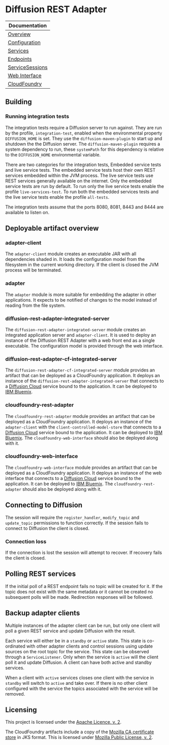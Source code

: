 # Diffusion REST Adapter

| Documentation |
| --- |
| [Overview](documentation/Overview.md) |
| [Configuration](documentation/Configuration.md) |
| [Services](documentation/Services.md) |
| [Endpoints](documentation/Endpoints.md) |
| [ServiceSessions](documentation/ServiceSessions.md) |
| [Web Interface](documentation/WebInterface.md) |
| [CloudFoundry](documentation/CloudFoundry.md) |

## Building

### Running integration tests

The integration tests require a Diffusion server to run against.
They are run by the profile, `integration-test`, enabled when the environmental property `DIFFUSION_HOME` is set.
They use the `diffusion-maven-plugin` to start up and shutdown the the Diffusion server.
The `diffusion-maven-plugin` requires a system dependency to run, these `systemPath` for this dependency is relative to
the `DIFFUSION_HOME` environmental variable.

There are two categories for the integration tests, Embedded service tests and live service tests.
The embedded service tests host their own REST services embedded within the JVM process.
The live service tests use REST services generally available on the internet.
Only the embedded service tests are run by default.
To run only the live service tests enable the profile `live-services-test`.
To run both the embedded services tests and the live service tests enable the profile `all-tests`.

The integration tests assume that the ports 8080, 8081, 8443 and 8444 are available to listen on.

## Deployable artifact overview

### adapter-client

The `adapter-client` module creates an executable JAR with all dependencies shaded in.
It loads the configuration model from the filesystem in the current working directory.
If the client is closed the JVM process will be terminated.

### adapter

The `adapter` module is more suitable for embedding the adapter in other applications.
It expects to be notified of changes to the model instead of reading from the file system.

### diffusion-rest-adapter-integrated-server

The `diffusion-rest-adapter-integrated-server` module creates an integrated application server and `adapter-client`.
It is used to deploy an instance of the Diffusion REST Adapter with a web front end as a single executable.
The configuration model is provided through the web interface.

### diffusion-rest-adapter-cf-integrated-server

The `diffusion-rest-adapter-cf-integrated-server` module provides an artifact that can be deployed as a CloudFoundry
application.
It deploys an instance of the `diffusion-rest-adapter-integrated-server` that connects to a
[Diffusion Cloud](https://docs.pushtechnology.com/cloud/latest/) service bound to the application.
It can be deployed to [IBM Bluemix](https://www.ibm.com/cloud-computing/bluemix/).

### cloudfoundry-rest-adapter

The `cloudfoundry-rest-adapter` module provides an artifact that can be deployed as a CloudFoundry
application.
It deploys an instance of the `adapter-client` with the `client-controlled-model-store` that connects to a
[Diffusion Cloud](https://docs.pushtechnology.com/cloud/latest/) service bound to the application.
It can be deployed to [IBM Bluemix](https://www.ibm.com/cloud-computing/bluemix/).
The `cloudfoundry-web-interface` should also be deployed along with it.

### cloudfoundry-web-interface

The `cloudfoundry-web-interface` module provides an artifact that can be deployed as a CloudFoundry
application.
It deploys an instance of the web interface that connects to a
[Diffusion Cloud](https://docs.pushtechnology.com/cloud/latest/) service bound to the application.
It can be deployed to [IBM Bluemix](https://www.ibm.com/cloud-computing/bluemix/).
The `cloudfoundry-rest-adapter` should also be deployed along with it.

## Connecting to Diffusion

The session will require the `register_handler`, `modify_topic` and `update_topic` permissions to function correctly.
If the session fails to connect to Diffusion the client is closed.

### Connection loss

If the connection is lost the session will attempt to recover.
If recovery fails the client is closed.

## Polling REST services

If the initial poll of a REST endpoint fails no topic will be created for it.
If the topic does not exist with the same metadata or it cannot be created no subsequent polls will be made.
Redirection responses will be followed.

## Backup adapter clients

Multiple instances of the adapter client can be run, but only one client will poll a given REST service and update
Diffusion with the result.

Each service will either be in a `standby` or `active` state.
This state is co-ordinated with other adapter clients and control sessions using update sources on the root topic for
the service.
This state can be observed through a `ServiceListener`.
Only when the service is `active` will the client poll it and update Diffusion.
A client can have both active and standby services.

When a client with `active` services closes one client with the service in `standby` will switch to `active` and take
over.
If there is no other client configured with the service the topics associated with the service will be removed.

## Licensing

This project is licensed under the [Apache Licence, v. 2](https://www.apache.org/licenses/LICENSE-2.0).

The CloudFoundry artifacts include a copy of the
[Mozilla CA certificate store](https://www.mozilla.org/en-US/about/governance/policies/security-group/certs/) in JKS
format. This is licensed under [Mozilla Public License, v. 2](http://mozilla.org/MPL/2.0/).
